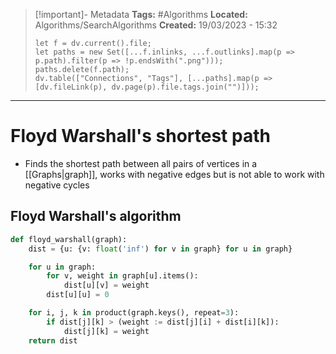 > [!important]- Metadata
> **Tags:** #Algorithms 
> **Located:** Algorithms/SearchAlgorithms
> **Created:** 19/03/2023 - 15:32
> ```dataviewjs
> let f = dv.current().file;
> let paths = new Set([...f.inlinks, ...f.outlinks].map(p => p.path).filter(p => !p.endsWith(".png")));
> paths.delete(f.path);
> dv.table(["Connections", "Tags"], [...paths].map(p => [dv.fileLink(p), dv.page(p).file.tags.join("")]));
> ```

___
# Floyd Warshall's shortest path
- Finds the shortest path between all pairs of vertices in a [[Graphs|graph]], works with negative edges but is not able to work with negative cycles 


## Floyd Warshall's algorithm

```python
def floyd_warshall(graph):
    dist = {u: {v: float('inf') for v in graph} for u in graph}

    for u in graph:
        for v, weight in graph[u].items():
            dist[u][v] = weight
        dist[u][u] = 0

    for i, j, k in product(graph.keys(), repeat=3):
        if dist[j][k] > (weight := dist[j][i] + dist[i][k]):
            dist[j][k] = weight
    return dist
```